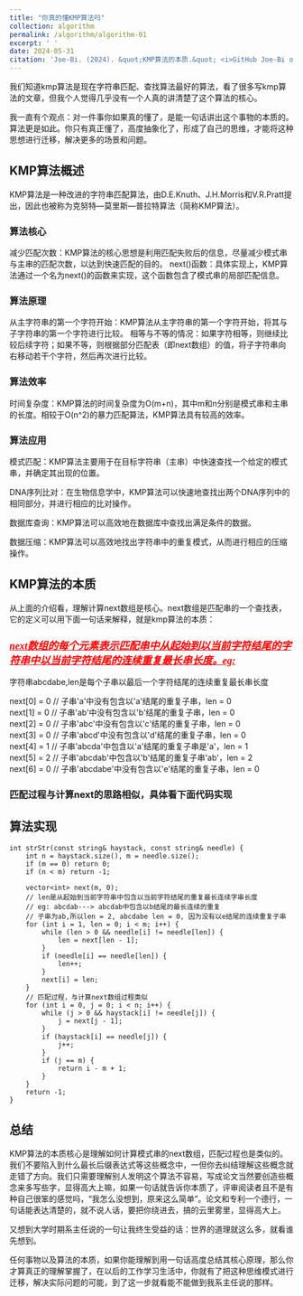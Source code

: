 ```yaml
---
title: "你真的懂KMP算法吗"
collection: algorithm
permalink: /algorithm/algorithm-01
excerpt: ' '
date: 2024-05-31
citation: 'Joe-Bi. (2024). &quot;KMP算法的本质.&quot; <i>GitHub Joe-Bi of Bugs</i>'
---
```




我们知道kmp算法是现在字符串匹配、查找算法最好的算法，看了很多写kmp算法的文章，但我个人觉得几乎没有一个人真的讲清楚了这个算法的核心。

我一直有个观点：对一件事你如果真的懂了，是能一句话讲出这个事物的本质的。算法更是如此。你只有真正懂了，高度抽象化了，形成了自己的思维，才能将这种思想进行迁移，解决更多的场景和问题。


## KMP算法概述

KMP算法是一种改进的字符串匹配算法，由D.E.Knuth、J.H.Morris和V.R.Pratt提出，因此也被称为克努特—莫里斯—普拉特算法（简称KMP算法）。

### 算法核心
减少匹配次数：KMP算法的核心思想是利用匹配失败后的信息，尽量减少模式串与主串的匹配次数，以达到快速匹配的目的。
next()函数：具体实现上，KMP算法通过一个名为next()的函数来实现，这个函数包含了模式串的局部匹配信息。

### 算法原理
从主字符串的第一个字符开始：KMP算法从主字符串的第一个字符开始，将其与子字符串的第一个字符进行比较。
相等与不等的情况：如果字符相等，则继续比较后续字符；如果不等，则根据部分匹配表（即next数组）的值，将子字符串向右移动若干个字符，然后再次进行比较。

### 算法效率
时间复杂度：KMP算法的时间复杂度为O(m+n)，其中m和n分别是模式串和主串的长度。相较于O(n^2)的暴力匹配算法，KMP算法具有较高的效率。

### 算法应用
模式匹配：KMP算法主要用于在目标字符串（主串）中快速查找一个给定的模式串，并确定其出现的位置。

DNA序列比对：在生物信息学中，KMP算法可以快速地查找出两个DNA序列中的相同部分，并进行相应的比对操作。

数据库查询：KMP算法可以高效地在数据库中查找出满足条件的数据。

数据压缩：KMP算法可以高效地找出字符串中的重复模式，从而进行相应的压缩操作。

## KMP算法的本质

从上面的介绍看，理解计算next数组是核心。next数组是匹配串的一个查找表，它的定义可以用下面一句话来解释，就是kmp算法的本质：

### <font face="黑体" color=red size=4><u>***next数组的每个元素表示匹配串中从起始到以当前字符结尾的字符串中以当前字符结尾的连续重复最长串长度。eg:***</u></font>

字符串abcdabe,len是每个子串以最后一个字符结尾的连续重复最长串长度

next[0] = 0 // 子串'a'中没有包含以'a'结尾的重复子串，len = 0  
next[1] = 0 // 子串'ab'中没有包含以'b'结尾的重复子串，len = 0  
next[2] = 0 // 子串'abc'中没有包含以'c'结尾的重复子串，len = 0  
next[3] = 0 // 子串'abcd'中没有包含以'd'结尾的重复子串，len = 0  
next[4] = 1 // 子串'abcda'中包含以'a'结尾的重复子串是'a'，len = 1  
next[5] = 2 // 子串'abcdab'中包含以'b'结尾的重复子串'ab'，len = 2  
next[6] = 0 // 子串'abcdabe'中没有包含以'e'结尾的重复子串，len = 0 

### 匹配过程与计算next的思路相似，具体看下面代码实现

## 算法实现
```
int strStr(const string& haystack, const string& needle) {
	int n = haystack.size(), m = needle.size();
	if (m == 0) return 0;
	if (n < m) return -1;

	vector<int> next(m, 0);
	// len是从起始到当前字符串中包含以当前字符结尾的重复最长连续字串长度
	// eg: abcdab---> abcdab中包含以b结尾的最长连续的重复
    // 子串为ab,所以len = 2, abcdabe len = 0, 因为没有以e结尾的连续重复子串
	for (int i = 1, len = 0; i < m; i++) {
		while (len > 0 && needle[i] != needle[len]) {
			len = next[len - 1];
		}
		if (needle[i] == needle[len]) {
			len++;
		}
		next[i] = len;
	}
    // 匹配过程，与计算next数组过程类似
	for (int i = 0, j = 0; i < n; i++) {
		while (j > 0 && haystack[i] != needle[j]) {
			j = next[j - 1];
		}
		if (haystack[i] == needle[j]) {
			j++;
		}
		if (j == m) {
			return i - m + 1;
		}
	}
	return -1;
}
```

## 总结
KMP算法的本质核心是理解如何计算模式串的next数组，匹配过程也是类似的。我们不要陷入到什么最长后缀表达式等这些概念中，一但你去纠结理解这些概念就走错了方向。我们只需要理解别人发明这个算法不容易，写成论文当然要创造些概念来多写些字，显得高大上嘛，如果一句话就告诉你本质了，评审阅读者且不是有种自己很笨的感觉吗，“我怎么没想到，原来这么简单”。论文和专利一个德行，一句话能表达清楚的，就不说人话，要把你绕进去，搞的云里雾里，显得高大上。

又想到大学时期系主任说的一句让我终生受益的话：世界的道理就这么多，就看谁先想到。

任何事物以及算法的本质，如果你能理解到用一句话高度总结其核心原理，那么你才算真正的理解掌握了，在以后的工作学习生活中，你就有了把这种思维模式进行迁移，解决实际问题的可能，到了这一步就看能不能做到我系主任说的那样。
